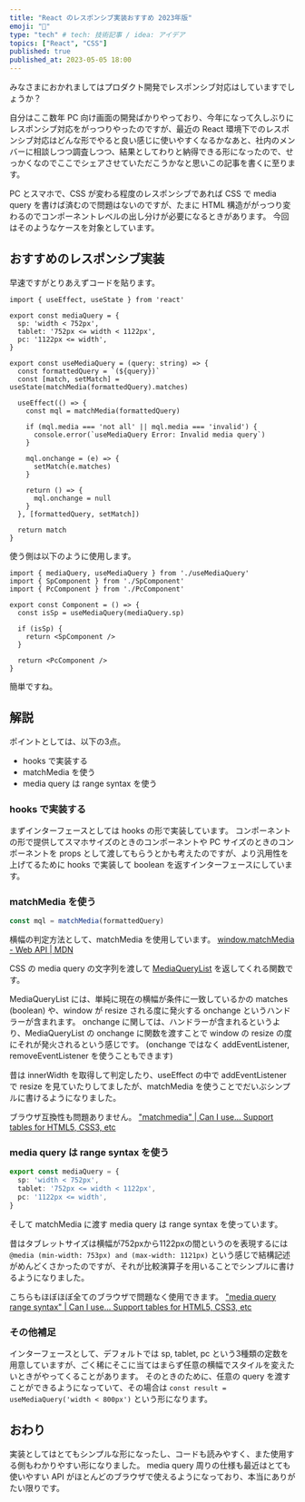 ```yaml
---
title: "React のレスポンシブ実装おすすめ 2023年版"
emoji: "🎨"
type: "tech" # tech: 技術記事 / idea: アイデア
topics: ["React", "CSS"]
published: true
published_at: 2023-05-05 18:00
---
```


みなさまにおかれましてはプロダクト開発でレスポンシブ対応はしていますでしょうか？

自分はここ数年 PC 向け画面の開発ばかりやっており、今年になって久しぶりにレスポンシブ対応をがっつりやったのですが、最近の React 環境下でのレスポンシブ対応はどんな形でやると良い感じに使いやすくなるかなあと、社内のメンバーに相談しつつ調査しつつ、結果としてわりと納得できる形になったので、せっかくなのでここでシェアさせていただこうかなと思いこの記事を書くに至ります。

PC とスマホで、CSS が変わる程度のレスポンシブであれば CSS で media query を書けば済むので問題はないのですが、たまに HTML 構造ががっつり変わるのでコンポーネントレベルの出し分けが必要になるときがあります。
今回はそのようなケースを対象としています。

## おすすめのレスポンシブ実装

早速ですがとりあえずコードを貼ります。

```tsx
import { useEffect, useState } from 'react'

export const mediaQuery = {
  sp: 'width < 752px',
  tablet: '752px <= width < 1122px',
  pc: '1122px <= width',
}

export const useMediaQuery = (query: string) => {
  const formattedQuery = `(${query})`
  const [match, setMatch] = useState(matchMedia(formattedQuery).matches)

  useEffect(() => {
    const mql = matchMedia(formattedQuery)

    if (mql.media === 'not all' || mql.media === 'invalid') {
      console.error(`useMediaQuery Error: Invalid media query`)
    }

    mql.onchange = (e) => {
      setMatch(e.matches)
    }

    return () => {
      mql.onchange = null
    }
  }, [formattedQuery, setMatch])

  return match
}
```

使う側は以下のように使用します。

```tsx
import { mediaQuery, useMediaQuery } from './useMediaQuery'
import { SpComponent } from './SpComponent'
import { PcComponent } from './PcComponent'

export const Component = () => {
  const isSp = useMediaQuery(mediaQuery.sp)

  if (isSp) {
    return <SpComponent />
  }

  return <PcComponent />
}
```

簡単ですね。

## 解説

ポイントとしては、以下の3点。

- hooks で実装する
- matchMedia を使う
- media query は range syntax を使う

### hooks で実装する

まずインターフェースとしては hooks の形で実装しています。
コンポーネントの形で提供してスマホサイズのときのコンポーネントや PC サイズのときのコンポーネントを props として渡してもらうとかも考えたのですが、より汎用性を上げてるために hooks で実装して boolean を返すインターフェースにしています。

### matchMedia を使う

```typescript
const mql = matchMedia(formattedQuery)
```

横幅の判定方法として、matchMedia を使用しています。
[window.matchMedia - Web API | MDN](https://developer.mozilla.org/ja/docs/Web/API/Window/matchMedia)

CSS の media query の文字列を渡して [MediaQueryList](https://developer.mozilla.org/ja/docs/Web/API/MediaQueryList) を返してくれる関数です。

MediaQueryList には、単純に現在の横幅が条件に一致しているかの matches (boolean) や、window が resize される度に発火する onchange というハンドラーが含まれます。
onchange に関しては、ハンドラーが含まれるというより、MediaQueryList の onchange に関数を渡すことで window の resize の度にそれが発火されるという感じです。
(onchange ではなく addEventListener, removeEventListener を使うこともできます)

昔は innerWidth を取得して判定したり、useEffect の中で addEventListener で resize を見ていたりしてましたが、matchMedia を使うことでだいぶシンプルに書けるようになりました。

ブラウザ互換性も問題ありません。
["matchmedia" | Can I use... Support tables for HTML5, CSS3, etc](https://caniuse.com/?search=matchmedia)

### media query は range syntax を使う

```typescript
export const mediaQuery = {
  sp: 'width < 752px',
  tablet: '752px <= width < 1122px',
  pc: '1122px <= width',
}
```

そして matchMedia に渡す media query は range syntax を使っています。

昔はタブレットサイズは横幅が752pxから1122pxの間というのを表現するには `@media (min-width: 753px) and (max-width: 1121px)` という感じで結構記述がめんどくさかったのですが、それが比較演算子を用いることでシンプルに書けるようになりました。

こちらもほぼほぼ全てのブラウザで問題なく使用できます。
["media query range syntax" | Can I use... Support tables for HTML5, CSS3, etc](https://caniuse.com/?search=media%20query%20range%20syntax)

### その他補足

インターフェースとして、デフォルトでは sp, tablet, pc という3種類の定数を用意していますが、ごく稀にそこに当てはまらず任意の横幅でスタイルを変えたいときがやってくることがあります。
そのときのために、任意の query を渡すことができるようになっていて、その場合は `const result = useMediaQuery('width < 800px')` という形になります。

## おわり

実装としてはとてもシンプルな形になったし、コードも読みやすく、また使用する側もわかりやすい形になりました。
media query 周りの仕様も最近はとても使いやすい API がほとんどのブラウザで使えるようになっており、本当にありがたい限りです。
